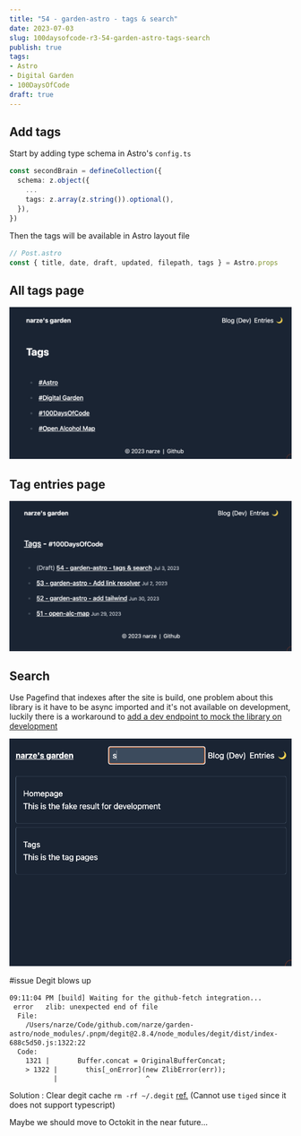 ```yaml
---
title: "54 - garden-astro - tags & search"
date: 2023-07-03
slug: 100daysofcode-r3-54-garden-astro-tags-search
publish: true
tags:
- Astro
- Digital Garden
- 100DaysOfCode
draft: true
---
```


## Add tags

Start by adding type schema in Astro's `config.ts`
```typescript
const secondBrain = defineCollection({
  schema: z.object({
    ...
    tags: z.array(z.string()).optional(),
  }),
})
```

Then the tags will be available in Astro layout file

```typescript
// Post.astro
const { title, date, draft, updated, filepath, tags } = Astro.props
```

## All tags page
![](1-Projects/100DaysOfCode-R3/attachments/Pasted%20image%2020230703220104.png)

## Tag entries page
![](1-Projects/100DaysOfCode-R3/attachments/Pasted%20image%2020230703220118.png)

## Search

Use Pagefind that indexes after the site is build, one problem about this library is it have to be async imported and it's not available on development, luckily there is a workaround to [add a dev endpoint to mock the library on development](https://blog.otterlord.dev/post/astro-search/#adding-a-dev-endpoint)

![](1-Projects/100DaysOfCode-R3/attachments/Pasted%20image%2020230703235733.png)


#issue Degit blows up
```
09:11:04 PM [build] Waiting for the github-fetch integration...
 error   zlib: unexpected end of file
  File:
    /Users/narze/Code/github.com/narze/garden-astro/node_modules/.pnpm/degit@2.8.4/node_modules/degit/dist/index-688c5d50.js:1322:22
  Code:
    1321 |       Buffer.concat = OriginalBufferConcat;
    > 1322 |       this[_onError](new ZlibError(err));
           |                      ^
```
Solution : Clear degit cache `rm -rf ~/.degit` [ref.](https://github.com/Rich-Harris/degit/issues/313) (Cannot use `tiged` since it does not support typescript)

Maybe we should move to Octokit in the near future...



